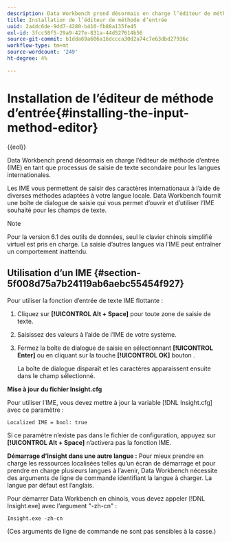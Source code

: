 ```yaml
---
description: Data Workbench prend désormais en charge l’éditeur de méthode d’entrée (IME) en tant que processus de saisie de texte secondaire pour les langues internationales.
title: Installation de l’éditeur de méthode d’entrée
uuid: 2a4dc6de-9dd7-4280-b410-fb88a135fe45
exl-id: 3fcc58f5-29a9-427e-831a-44d527614b56
source-git-commit: b1dda69a606a16dccca30d2a74c7e63dbd27936c
workflow-type: tm+mt
source-wordcount: '249'
ht-degree: 4%

---
```


# Installation de l’éditeur de méthode d’entrée{#installing-the-input-method-editor}

{{eol}}

Data Workbench prend désormais en charge l’éditeur de méthode d’entrée (IME) en tant que processus de saisie de texte secondaire pour les langues internationales.

Les IME vous permettent de saisir des caractères internationaux à l’aide de diverses méthodes adaptées à votre langue locale. Data Workbench fournit une boîte de dialogue de saisie qui vous permet d’ouvrir et d’utiliser l’IME souhaité pour les champs de texte.

>[!NOTE]
>
>Pour la version 6.1 des outils de données, seul le clavier chinois simplifié virtuel est pris en charge. La saisie d’autres langues via l’IME peut entraîner un comportement inattendu.

## Utilisation d’un IME {#section-5f008d75a7b24119ab6aebc55454f927}

Pour utiliser la fonction d’entrée de texte IME flottante :

1. Cliquez sur **[!UICONTROL Alt + Space]** pour toute zone de saisie de texte.
1. Saisissez des valeurs à l’aide de l’IME de votre système.
1. Fermez la boîte de dialogue de saisie en sélectionnant **[!UICONTROL Enter]** ou en cliquant sur la touche **[!UICONTROL OK]** bouton .

   La boîte de dialogue disparaît et les caractères apparaissent ensuite dans le champ sélectionné.

**Mise à jour du fichier Insight.cfg**

Pour utiliser l’IME, vous devez mettre à jour la variable [!DNL Insight.cfg] avec ce paramètre :

```
Localized IME = bool: true
```

Si ce paramètre n’existe pas dans le fichier de configuration, appuyez sur **[!UICONTROL Alt + Space]** n’activera pas la fonction IME.

**Démarrage d’Insight dans une autre langue :** Pour mieux prendre en charge les ressources localisées telles qu’un écran de démarrage et pour prendre en charge plusieurs langues à l’avenir, Data Workbench nécessite des arguments de ligne de commande identifiant la langue à charger. La langue par défaut est l’anglais.

Pour démarrer Data Workbench en chinois, vous devez appeler [!DNL Insight.exe] avec l’argument &quot;-zh-cn&quot; :

```
Insight.exe -zh-cn
```

(Ces arguments de ligne de commande ne sont pas sensibles à la casse.)
